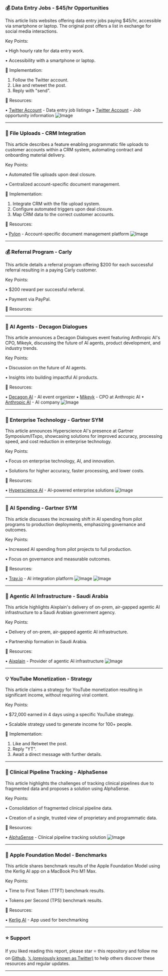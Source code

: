 ### 💰 Data Entry Jobs - $45/hr Opportunities

This article lists websites offering data entry jobs paying $45/hr, accessible via smartphone or laptop.  The original post offers a list in exchange for social media interactions.


Key Points:

• High hourly rate for data entry work.

• Accessibility with a smartphone or laptop.


🚀 Implementation:

1. Follow the Twitter account.
2. Like and retweet the post.
3. Reply with "send".


🔗 Resources:

• [Twitter Account](https://x.com/unbelievable_ai) - Data entry job listings
• [Twitter Account](https://x.com/Tanju_mim) -  Job opportunity information
![Image](https://pbs.twimg.com/media/G1hHp32aoAAoJAS?format=jpg&name=small)


---
### 🤖 File Uploads - CRM Integration

This article describes a feature enabling programmatic file uploads to customer accounts within a CRM system, automating contract and onboarding material delivery.


Key Points:

• Automated file uploads upon deal closure.

• Centralized account-specific document management.


🚀 Implementation:

1. Integrate CRM with the file upload system.
2. Configure automated triggers upon deal closure.
3. Map CRM data to the correct customer accounts.


🔗 Resources:

• [Pylon](https://x.com/usepylon) - Account-specific document management platform
![Image](https://pbs.twimg.com/media/G1dtcN3WAAYBD91?format=png&name=small)


---
### 💰 Referral Program - Carly

This article details a referral program offering $200 for each successful referral resulting in a paying Carly customer.


Key Points:

• $200 reward per successful referral.

• Payment via PayPal.


🔗 Resources:


---
### 🤖 AI Agents - Decagon Dialogues

This article announces a Decagon Dialogues event featuring Anthropic AI's CPO, Mikeyk, discussing the future of AI agents, product development, and industry trends.


Key Points:

• Discussion on the future of AI agents.

• Insights into building impactful AI products.


🔗 Resources:

• [Decagon AI](https://x.com/DecagonAI) -  AI event organizer
• [Mikeyk](https://x.com/mikeyk) - CPO at Anthropic AI
• [Anthropic AI](https://x.com/AnthropicAI) - AI company
![Image](https://pbs.twimg.com/media/G1dvFpCbMAAXlBD?format=jpg&name=small)


---
### 🤖 Enterprise Technology - Gartner SYM

This article announces Hyperscience AI's presence at Gartner Symposium/ITxpo, showcasing solutions for improved accuracy, processing speed, and cost reduction in enterprise technology.


Key Points:

• Focus on enterprise technology, AI, and innovation.

• Solutions for higher accuracy, faster processing, and lower costs.


🔗 Resources:

• [Hyperscience AI](https://x.com/HyperscienceAI) - AI-powered enterprise solutions
![Image](https://pbs.twimg.com/media/G1dvq8ZbQAErdXV?format=jpg&name=small)


---
### 🤖 AI Spending - Gartner SYM

This article discusses the increasing shift in AI spending from pilot programs to production deployments, emphasizing governance and outcomes.


Key Points:

• Increased AI spending from pilot projects to full production.

• Focus on governance and measurable outcomes.


🔗 Resources:

• [Tray.io](https://x.com/tray) -  AI integration platform
![Image](https://pbs.twimg.com/media/G1dvRCGWcAg2nSZ?format=jpg&name=small)
![Image](https://pbs.twimg.com/media/G1dvSQ3WcAMzWtm?format=jpg&name=small)


---
### 🤖 Agentic AI Infrastructure - Saudi Arabia

This article highlights Aixplain's delivery of on-prem, air-gapped agentic AI infrastructure to a Saudi Arabian government agency.


Key Points:

• Delivery of on-prem, air-gapped agentic AI infrastructure.

• Partnership formation in Saudi Arabia.


🔗 Resources:

• [Aixplain](https://x.com/aixplain) - Provider of agentic AI infrastructure
![Image](https://pbs.twimg.com/media/G1O9GVQbQAA1lKN?format=jpg&name=small)


---
### 💡 YouTube Monetization - Strategy

This article claims a strategy for YouTube monetization resulting in significant income, without requiring viral content.


Key Points:

• $72,000 earned in 4 days using a specific YouTube strategy.

• Scalable strategy used to generate income for 100+ people.


🚀 Implementation:

1. Like and Retweet the post.
2. Reply "YT".
3. Await a direct message with further details.

---
### 🤖 Clinical Pipeline Tracking - AlphaSense

This article highlights the challenges of tracking clinical pipelines due to fragmented data and proposes a solution using AlphaSense.


Key Points:

• Consolidation of fragmented clinical pipeline data.

• Creation of a single, trusted view of proprietary and programmatic data.


🔗 Resources:

• [AlphaSense](https://x.com/AlphaSenseInc) - Clinical pipeline tracking solution
![Image](https://pbs.twimg.com/amplify_video_thumb/1968355341428547584/img/w_nNbjcMw_QLccyG.jpg)


---
### 🤖 Apple Foundation Model - Benchmarks

This article shares benchmark results of the Apple Foundation Model using the Kerlig AI app on a MacBook Pro M1 Max.


Key Points:

• Time to First Token (TTFT) benchmark results.

• Tokens per Second (TPS) benchmark results.


🔗 Resources:

• [Kerlig AI](https://x.com/KerligAI) - App used for benchmarking


---

### ⭐️ Support

If you liked reading this report, please star ⭐️ this repository and follow me on [Github](https://github.com/Drix10), [𝕏 (previously known as Twitter)](https://x.com/DRIX_10_) to help others discover these resources and regular updates.

---